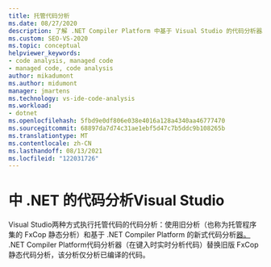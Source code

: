 ```yaml
---
title: 托管代码分析
ms.date: 08/27/2020
description: 了解 .NET Compiler Platform 中基于 Visual Studio 的代码分析器。 了解为什么这些分析器取代了托管程序集的 FxCop 静态分析。
ms.custom: SEO-VS-2020
ms.topic: conceptual
helpviewer_keywords:
- code analysis, managed code
- managed code, code analysis
author: mikadumont
ms.author: midumont
manager: jmartens
ms.technology: vs-ide-code-analysis
ms.workload:
- dotnet
ms.openlocfilehash: 5fbd9e0df806e038e4016a128a4340aa46777470
ms.sourcegitcommit: 68897da7d74c31ae1ebf5d47c7b5ddc9b108265b
ms.translationtype: MT
ms.contentlocale: zh-CN
ms.lasthandoff: 08/13/2021
ms.locfileid: "122031726"
---
```

# <a name="overview-of-code-analysis-for-net-in-visual-studio"></a>中 .NET 的代码分析Visual Studio

Visual Studio两种方式执行托管代码的代码分析：使用旧分析（也称为托管程序集[](../code-quality/walkthrough-analyzing-managed-code-for-code-defects.md)的 FxCop 静态分析）和基于 .NET Compiler Platform 的新式代码分析[器。](../code-quality/roslyn-analyzers-overview.md) .NET Compiler Platform代码分析器（在键入时实时分析代码）替换旧版 FxCop 静态代码分析，该分析仅分析已编译的代码。
